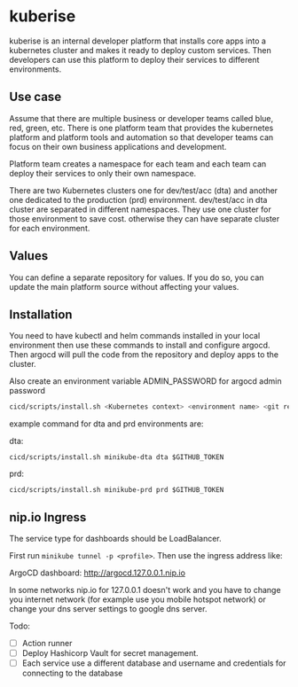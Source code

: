 # kuberise

kuberise is an internal developer platform that installs core apps into a kubernetes cluster and makes it ready to deploy custom services. Then developers can use this platform to deploy their services to different environments.

## Use case

Assume that there are multiple business or developer teams called blue, red, green, etc. There is one platform team that provides the kubernetes platform and platform tools and automation so that developer teams can focus on their own business applications and development.

Platform team creates a namespace for each team and each team can deploy their services to only their own namespace.

There are two Kubernetes clusters one for dev/test/acc (dta) and another one dedicated to the production (prd) environment. dev/test/acc in dta cluster are separated in different namespaces. They use one cluster for those environment to save cost. otherwise they can have separate cluster for each environment.

## Values

You can define a separate repository for values. If you do so, you can update the main platform source without affecting your values.

## Installation

You need to have kubectl and helm commands installed in your local environment then use these commands to install and configure argocd. Then argocd will pull the code from the repository and deploy apps to the cluster.

Also create an environment variable ADMIN_PASSWORD for argocd admin password

```bash
cicd/scripts/install.sh <Kubernetes context> <environment name> <git repository token>
```

example command for dta and prd environments are:

dta:
```
cicd/scripts/install.sh minikube-dta dta $GITHUB_TOKEN
```

prd:
```
cicd/scripts/install.sh minikube-prd prd $GITHUB_TOKEN
```
## nip.io Ingress

The service type for dashboards should be LoadBalancer.

First run `minikube tunnel -p <profile>`. Then use the ingress address like:

ArgoCD dashboard: http://argocd.127.0.0.1.nip.io

In some networks nip.io for 127.0.0.1 doesn't work and you have to change you internet network (for example use you mobile hotspot network) or change your dns server settings to google dns server.


Todo:
- [ ] Action runner
- [ ] Deploy Hashicorp Vault for secret management.
- [ ] Each service use a different database and username and credentials for connecting to the database
